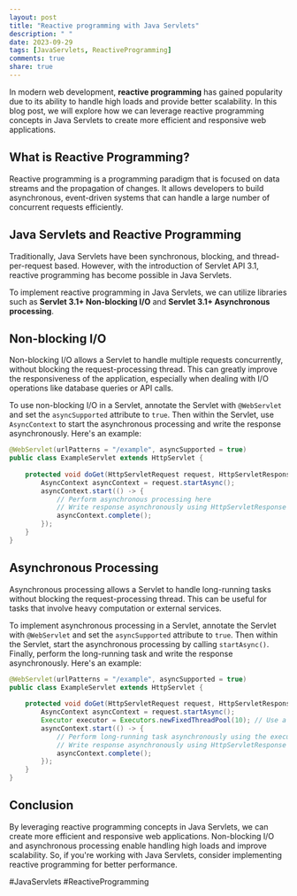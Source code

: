 ```yaml
---
layout: post
title: "Reactive programming with Java Servlets"
description: " "
date: 2023-09-29
tags: [JavaServlets, ReactiveProgramming]
comments: true
share: true
---
```


In modern web development, **reactive programming** has gained popularity due to its ability to handle high loads and provide better scalability. In this blog post, we will explore how we can leverage reactive programming concepts in Java Servlets to create more efficient and responsive web applications.

## What is Reactive Programming?

Reactive programming is a programming paradigm that is focused on data streams and the propagation of changes. It allows developers to build asynchronous, event-driven systems that can handle a large number of concurrent requests efficiently.

## Java Servlets and Reactive Programming

Traditionally, Java Servlets have been synchronous, blocking, and thread-per-request based. However, with the introduction of Servlet API 3.1, reactive programming has become possible in Java Servlets.

To implement reactive programming in Java Servlets, we can utilize libraries such as **Servlet 3.1+ Non-blocking I/O** and **Servlet 3.1+ Asynchronous processing**.

## Non-blocking I/O

Non-blocking I/O allows a Servlet to handle multiple requests concurrently, without blocking the request-processing thread. This can greatly improve the responsiveness of the application, especially when dealing with I/O operations like database queries or API calls.

To use non-blocking I/O in a Servlet, annotate the Servlet with `@WebServlet` and set the `asyncSupported` attribute to `true`. Then within the Servlet, use `AsyncContext` to start the asynchronous processing and write the response asynchronously. Here's an example:

```java
@WebServlet(urlPatterns = "/example", asyncSupported = true)
public class ExampleServlet extends HttpServlet {
    
    protected void doGet(HttpServletRequest request, HttpServletResponse response) throws ServletException, IOException {
        AsyncContext asyncContext = request.startAsync();
        asyncContext.start(() -> {
            // Perform asynchronous processing here
            // Write response asynchronously using HttpServletResponse
            asyncContext.complete();
        });
    }
}
```

## Asynchronous Processing

Asynchronous processing allows a Servlet to handle long-running tasks without blocking the request-processing thread. This can be useful for tasks that involve heavy computation or external services.

To implement asynchronous processing in a Servlet, annotate the Servlet with `@WebServlet` and set the `asyncSupported` attribute to `true`. Then within the Servlet, start the asynchronous processing by calling `startAsync()`. Finally, perform the long-running task and write the response asynchronously. Here's an example:

```java
@WebServlet(urlPatterns = "/example", asyncSupported = true)
public class ExampleServlet extends HttpServlet {
    
    protected void doGet(HttpServletRequest request, HttpServletResponse response) throws ServletException, IOException {
        AsyncContext asyncContext = request.startAsync();
        Executor executor = Executors.newFixedThreadPool(10); // Use a dedicated thread pool
        asyncContext.start(() -> {
            // Perform long-running task asynchronously using the executor
            // Write response asynchronously using HttpServletResponse
            asyncContext.complete();
        });
    }
}
```

## Conclusion

By leveraging reactive programming concepts in Java Servlets, we can create more efficient and responsive web applications. Non-blocking I/O and asynchronous processing enable handling high loads and improve scalability. So, if you're working with Java Servlets, consider implementing reactive programming for better performance.

#JavaServlets #ReactiveProgramming